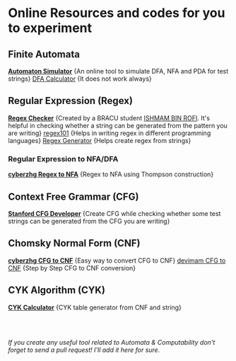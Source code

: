 # Online Resources and codes for you to experiment

## Finite Automata
[<b>Automaton Simulator</b>](https://automatonsimulator.com/) {An online tool to simulate DFA, NFA and PDA for test strings}
[DFA Calculator](https://dfagen.casiano.dev/) {It does not work always}

## Regular Expression (Regex)
[<b>Regex Checker</b>](CSE331_REGEX_checker.ipynb) {Created by a BRACU student [ISHMAM BIN ROFI](https://github.com/ishmam-br10). It's helpful in checking whether a string can be generated from the pattern you are writing}
[regex101](https://regex101.com/) {Helps in writing regex in different programming languages}
[Regex Generator](https://regex-generator.olafneumann.org/?sampleText=01110000&flags=i) {Helps create regex from strings}
### Regular Expression to NFA/DFA
[<b>cyberzhg Regex to NFA</b>](https://cyberzhg.github.io/toolbox/regex2nfa) {Regex to NFA using Thompson construction}


## Context Free Grammar (CFG)
[<b>Stanford CFG Developer</b>](https://web.stanford.edu/class/archive/cs/cs103/cs103.1156/tools/cfg/) {Create CFG while checking whether some test strings can be generated from the CFG you are writing}

## Chomsky Normal Form (CNF)
[<b>cyberzhg CFG to CNF</b>](https://cyberzhg.github.io/toolbox/cfg2cnf) {Easy way to convert CFG to CNF}
[devimam CFG to CNF](https://devimam.github.io/cfgtocnf/) {Step by Step CFG to CNF conversion}

## CYK Algorithm (CYK)
[<b>CYK Calculator</b>](https://cyk.rushikeshtote.com/) {CYK table generator from CNF and string}

</br></br>

*If you create any useful tool related to Automata & Computability don't forget to send a pull request! I'll add it here for sure.*